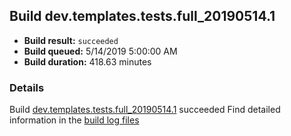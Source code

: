 ## Build dev.templates.tests.full_20190514.1
- **Build result:** `succeeded`
- **Build queued:** 5/14/2019 5:00:00 AM
- **Build duration:** 418.63 minutes
### Details
Build [dev.templates.tests.full_20190514.1](https://winappstudio.visualstudio.com/web/build.aspx?pcguid=a4ef43be-68ce-4195-a619-079b4d9834c2&builduri=vstfs%3a%2f%2f%2fBuild%2fBuild%2f27956) succeeded
Find detailed information in the [build log files](https://uwpctdiags.blob.core.windows.net/buildlogs/dev.templates.tests.full_20190514.1_logs.zip)
